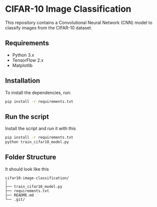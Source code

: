 # CIFAR-10 Image Classification

This repository contains a Convolutional Neural Network (CNN) model to classify images from the CIFAR-10 dataset.

## Requirements

- Python 3.x
- TensorFlow 2.x
- Matplotlib

## Installation

To install the dependencies, run:
```bash
pip install -r requirements.txt
```
## Run the script
Install the script and run it with this 
```bash
pip install -r requirements.txt
python train_cifar10_model.py
```
## Folder Structure
It should look like this
```arduino
cifar10-image-classification/
│
├── train_cifar10_model.py
├── requirements.txt
├── README.md
└── .git/
```
